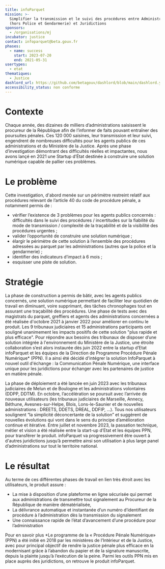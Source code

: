 ```yaml
---
title: infoParquet
mission: >-
  Simplifier la transmission et le suivi des procédures entre Administrations
  (hors Police et Gendarmerie) et Juridictions
sponsors:
  - /organisations/mj
incubator: justice
contact: infoparquet@beta.gouv.fr
phases:
  - name: success
    start: 2023-07-20
    end: 2021-05-31
usertypes:
  - etat
thematiques:
  - Justice
dashlord_url: https://github.com/betagouv/dashlord/blob/main/dashlord.yml
accessibility_status: non conforme
---
```

# **Contexte**

Chaque année, des dizaines de milliers d’administrations saisissent le procureur de la République afin de l’informer de faits pouvant entraîner des poursuites pénales.
Ces 120 000 saisines, leur transmission et leur suivi, engendrent de nombreuses difficultés pour les agents publics de ces administrations et du Ministère de la Justice.
Après une phase d’investigation démontrant des difficultés réelles et impactantes, nous avons lançé en 2021 une Startup d’État destinée à construire une solution numérique capable de pallier ces problèmes.

# **Le problème**

Cette investigation, d'abord menée sur un périmètre restreint relatif aux procédures relevant de l’article 40 du code de procédure pénale, a notamment permis de :

* vérifier l’existence de 3 problèmes pour les agents publics concernés : difficultés dans le suivi des procédures / incertitudes sur la fiabilité du mode de transmission / complexité de la traçabilité et de la visibilité des procédures urgentes ;
* valider l’opportunité de construire une solution numérique ;
* élargir le périmètre de cette solution à l’ensemble des procédures adressées au parquet par les administrations (autres que la police et la gendarmerie) ;
* identifier des indicateurs d’impact à 6 mois ;
* esquisser une piste de solution.

# **Stratégie**

La phase de construction a permis de bâtir, avec les agents publics concernés, une solution numérique permettant de faciliter leur quotidien de travail en diminuant, voire supprimant, des tâches chronophages tout en assurant une traçabilité des procédures.
Une phase de tests avec des magistrats du parquet, greffiers et agents des administrations concernées a été réalisée d&#39;octobre 2021 à janvier 2022 pour améliorer en continu le produit.
L﻿es 9 tribunaux judiciaires et 15 administrations participants ont souligné unanimement les impacts positifs de cette solution &quot;plus rapide et plus efficace&quot;.
Pour répondre aux besoins des tribunaux de disposer d’une solution intégrée à l&#39;environnement du Ministère de la Justice, une étroite collaboration s’est alors instaurée dès
juin 2022 entre la startup d’Etat infoParquet et les équipes de la Direction de Programme Procédure Pénale Numérique* (PPN). Il a ainsi été décidé d&#39;intégrer la solution InfoParquet à nouvel outil d&#39;échange
: la Communication Pénale Numérique, une interface unique pour les juridictions pour
échanger avec les partenaires de justice en matière pénale.

La phase de déploiement a été lancée en juin 2023 avec les tribunaux judiciaires de Melun et de Boulogne et les administrations volontaires (DDPP, DDTM).
En octobre, l’accélération se poursuit avec l’arrivée de nouveaux utilisateurs (les tribunaux judiciaires de Marseille, Annecy, Béthune, Avesnes-sur-Helpe, Blois, Lons-le-Saunier et de nouvelles administrations : DREETS, DDETS, DREAL, DDFIP, …). Tous nos utilisateurs soulignent “la simplicité déconcertante de la solution” et suggèrent de nouvelles évolutions qui vont dans le sens du principe d’amélioration continue et itérative.
Entre juillet et novembre 2023, la passation technique, métier et vision a été réalisée entre la start-up d’Etat et les équipes PPN, pour transférer le produit. infoParquet va progressivement être ouvert à d&#39;autres juridictions jusqu’à permettre ainsi son utilisation à plus large panel d’administrations sur tout le territoire national.

# **Le résultat**

Au terme de ces différentes phases de travail en lien très étroit avec les utilisateurs, le produit
assure :

* La mise à disposition d’une plateforme en ligne sécurisée qui permet aux administrations de transmettre tout signalement au Procureur de la République de manière dématérialisée,
* La délivrance automatique et instantanée d’un numéro d’identifiant de procédure à l’administration dès la transmission du signalement
* Une connaissance rapide de l’état d’avancement d’une procédure pour l’administration

Pour en savoir plus
*Le programme de la « Procédure Pénale Numérique» (PPN) a été initié en 2018 par les
ministères de l’Intérieur et de la Justice, avec pour principal objectif de rendre la justice
pénale plus efficace en la modernisant grâce à l’abandon du papier et de la signature
manuscrite, depuis la plainte jusqu’à l’exécution de la peine.
Parmi les outils PPN mis en place auprès des juridictions, on retrouve le produit
infoParquet.
